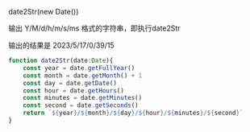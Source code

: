 date2Str(new Date())

输出 Y/M/d/h/m/s/ms 格式的字符串，即执行date2Str 

输出的结果是
2023/5/17/0/39/15
```ts
function date2Str(date:Date){
    const year = date.getFullYear()
    const month = date.getMonth() + 1
    const day = date.getDate()
    const hour = date.getHours()
    const minutes = date.getMinutes()
    const second = date.getSeconds()
    return `${year}/${month}/${day}/${hour}/${minutes}/${second}`
}
```